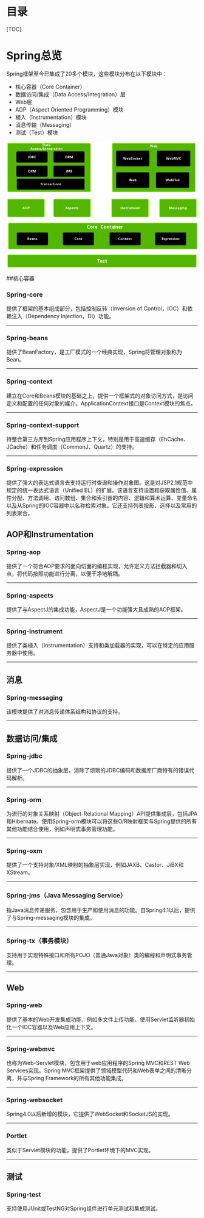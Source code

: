 # 目录
[TOC]

# Spring总览
Spring框架至今已集成了20多个模块，这些模块分布在以下模块中：

- 核心容器（Core Container）
- 数据访问/集成（Data Access/Integration）层
- Web层
- AOP（Aspect Oriented Programming）模块
- 植入（Instrumentation）模块
- 消息传输（Messaging）
- 测试（Test）模块

![1](../../Image/2021/04/210407.png)

##核心容器
### Spring-core
提供了框架的基本组成部分，包括控制反转（Inversion of Control，IOC）和依赖注入（Dependency Injection，DI）功能。

---

### Spring-beans
提供了BeanFactory，是工厂模式的一个经典实现，Spring将管理对象称为Bean。

---

### Spring-context
建立在Core和Beans模块的基础之上，提供一个框架式的对象访问方式，是访问定义和配置的任何对象的媒介。ApplicationContext接口是Context模块的焦点。

---

### Spring-context-support
持整合第三方库到Spring应用程序上下文，特别是用于高速缓存（EhCache、JCache）和任务调度（CommonJ、Quartz）的支持。

---

### Spring-expression
提供了强大的表达式语言去支持运行时查询和操作对象图。这是对JSP2.1规范中规定的统一表达式语言（Unified EL）的扩展。该语言支持设置和获取属性值、属性分配、方法调用、访问数组、集合和索引器的内容、逻辑和算术运算、变量命名以及从Spring的IOC容器中以名称检索对象。它还支持列表投影、选择以及常用的列表聚合。
 

## AOP和Instrumentation
### Spring-aop
提供了一个符合AOP要求的面向切面的编程实现，允许定义方法拦截器和切入点，将代码按照功能进行分离，以便干净地解耦。

---

### Spring-aspects
提供了与AspectJ的集成功能，AspectJ是一个功能强大且成熟的AOP框架。

---

### Spring-instrument
提供了类植入（Instrumentation）支持和类加载器的实现，可以在特定的应用服务器中使用。

--- 

## 消息
### Spring-messaging
该模块提供了对消息传递体系结构和协议的支持。

---

## 数据访问/集成
### Spring-jdbc
提供了一个JDBC的抽象层，消除了烦琐的JDBC编码和数据库厂商特有的错误代码解析。

---

### Spring-orm
为流行的对象关系映射（Object-Relational Mapping）API提供集成层，包括JPA和Hibernate。使用Spring-orm模块可以将这些O/R映射框架与Spring提供的所有其他功能结合使用，例如声明式事务管理功能。

---
 
### Spring-oxm
提供了一个支持对象/XML映射的抽象层实现，例如JAXB、Castor、JiBX和XStream。

---

### Spring-jms（Java Messaging Service）
指Java消息传递服务，包含用于生产和使用消息的功能。自Spring4.1以后，提供了与Spring-messaging模块的集成。

---

### Spring-tx（事务模块）
支持用于实现特殊接口和所有POJO（普通Java对象）类的编程和声明式事务管理。

---

## Web
### Spring-web
提供了基本的Web开发集成功能，例如多文件上传功能、使用Servlet监听器初始化一个IOC容器以及Web应用上下文。

---

### Spring-webmvc
也称为Web-Servlet模块，包含用于web应用程序的Spring MVC和REST Web Services实现。Spring MVC框架提供了领域模型代码和Web表单之间的清晰分离，并与Spring Framework的所有其他功能集成。

---

### Spring-websocket
Spring4.0以后新增的模块，它提供了WebSocket和SocketJS的实现。

---

### Portlet
类似于Servlet模块的功能，提供了Portlet环境下的MVC实现。

---

## 测试
### Spring-test
支持使用JUnit或TestNG对Spring组件进行单元测试和集成测试。



